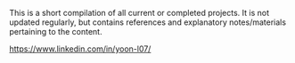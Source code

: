This is a short compilation of all current or completed projects.
It is not updated regularly, but contains references and explanatory notes/materials pertaining to the content.

https://www.linkedin.com/in/yoon-l07/
